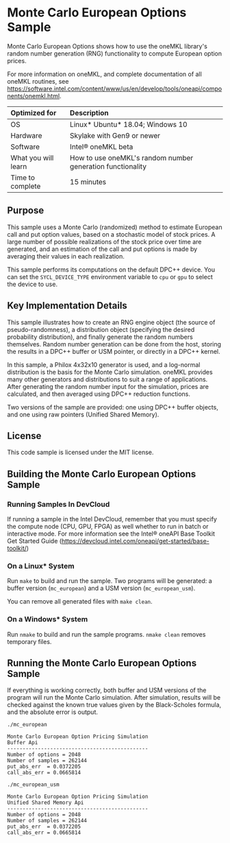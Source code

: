 # Monte Carlo European Options Sample

Monte Carlo European Options shows how to use the oneMKL library's random number generation (RNG) functionality to compute European option prices.

For more information on oneMKL, and complete documentation of all oneMKL routines, see https://software.intel.com/content/www/us/en/develop/tools/oneapi/components/onemkl.html.

| Optimized for       | Description
|:---                 |:---
| OS                  | Linux* Ubuntu* 18.04; Windows 10
| Hardware            | Skylake with Gen9 or newer
| Software            | Intel&reg; oneMKL beta
| What you will learn | How to use oneMKL's random number generation functionality
| Time to complete    | 15 minutes


## Purpose

This sample uses a Monte Carlo (randomized) method to estimate European call and put option values, based on a stochastic model of stock prices. A large number of possible realizations of the stock price over time are generated, and an estimation of the call and put options is made by averaging their values in each realization.

This sample performs its computations on the default DPC++ device. You can set the `SYCL_DEVICE_TYPE` environment variable to `cpu` or `gpu` to select the device to use.


## Key Implementation Details

This sample illustrates how to create an RNG engine object (the source of pseudo-randomness), a distribution object (specifying the desired probability distribution), and finally generate the random numbers themselves. Random number generation can be done from the host, storing the results in a DPC++ buffer or USM pointer, or directly in a DPC++ kernel.

In this sample, a Philox 4x32x10 generator is used, and a log-normal distribution is the basis for the Monte Carlo simulation. oneMKL provides many other generators and distributions to suit a range of applications. After generating the random number input for the simulation, prices are calculated, and then averaged using DPC++ reduction functions.

Two versions of the sample are provided: one using DPC++ buffer objects, and one using raw pointers (Unified Shared Memory).


## License

This code sample is licensed under the MIT license.

## Building the Monte Carlo European Options Sample

### Running Samples In DevCloud
If running a sample in the Intel DevCloud, remember that you must specify the compute node (CPU, GPU, FPGA) as well whether to run in batch or interactive mode. For more information see the Intel® oneAPI Base Toolkit Get Started Guide (https://devcloud.intel.com/oneapi/get-started/base-toolkit/)

### On a Linux* System
Run `make` to build and run the sample. Two programs will be generated: a buffer version (`mc_european`) and a USM version (`mc_european_usm`).

You can remove all generated files with `make clean`.

### On a Windows* System
Run `nmake` to build and run the sample programs. `nmake clean` removes temporary files.


## Running the Monte Carlo European Options Sample
If everything is working correctly, both buffer and USM versions of the program will run the Monte Carlo simulation. After simulation, results will be checked against the known true values given by the Black-Scholes formula, and the absolute error is output.

```
./mc_european

Monte Carlo European Option Pricing Simulation
Buffer Api
----------------------------------------------
Number of options = 2048
Number of samples = 262144
put_abs_err  = 0.0372205
call_abs_err = 0.0665814

./mc_european_usm

Monte Carlo European Option Pricing Simulation
Unified Shared Memory Api
----------------------------------------------
Number of options = 2048
Number of samples = 262144
put_abs_err  = 0.0372205
call_abs_err = 0.0665814
```
